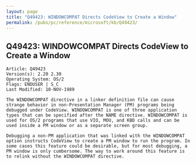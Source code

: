 ```yaml
---
layout: page
title: "Q49423: WINDOWCOMPAT Directs CodeView to Create a Window"
permalink: /pubs/pc/reference/microsoft/kb/Q49423/
---
```


## Q49423: WINDOWCOMPAT Directs CodeView to Create a Window

	Article: Q49423
	Version(s): 2.20 2.30
	Operating System: OS/2
	Flags: ENDUSER | S_C
	Last Modified: 10-NOV-1989
	
	The WINDOWCOMPAT directive in a linker definition file can cause
	strange behavior in non-Presentation Manager (PM) programs being
	debugged under CodeView. WINDOWCOMPAT is one of three application
	types that can be specified after the NAME directive. WINDOWCOMPAT is
	used for OS/2 programs that use VIO, MOU, and KBD calls and can be
	used inside a PM window or as a separate screen group.
	
	Debugging a non-PM application that was linked with the WINDOWCOMPAT
	option instructs CodeView to create a PM window to run the program. In
	some cases this feature could be desirable, but for most debugging, a
	PM window is only cumbersome. The way to work around this feature is
	to relink without the WINDOWCOMPAT directive.
